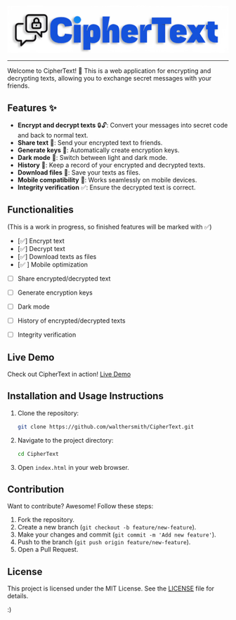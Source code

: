 ![Project Logo](CipherText.png)

---
Welcome to CipherText! 🎉 This is a web application for encrypting and decrypting texts, allowing you to exchange secret messages with your friends. 

## Features ✨
- **Encrypt and decrypt texts** 🔒🔓: Convert your messages into secret code and back to normal text.
- **Share text** 🔗: Send your encrypted text to friends.
- **Generate keys** 🔑: Automatically create encryption keys.
- **Dark mode** 🌙: Switch between light and dark mode.
- **History** 📝: Keep a record of your encrypted and decrypted texts.
- **Download files** 📂: Save your texts as files.
- **Mobile compatibility** 📱: Works seamlessly on mobile devices.
- **Integrity verification** ✅: Ensure the decrypted text is correct.

## Functionalities
(This is a work in progress, so finished features will be marked with ✅)
- [✅] Encrypt text
- [✅] Decrypt text
- [✅] Download texts as files
- [✅ ] Mobile optimization
- [ ] Share encrypted/decrypted text
- [ ] Generate encryption keys
- [ ] Dark mode
- [ ] History of encrypted/decrypted texts
- [ ] Integrity verification


## Live Demo
Check out CipherText in action! [Live Demo](#)

## Installation and Usage Instructions
1. Clone the repository:
    ```sh
    git clone https://github.com/walthersmith/CipherText.git
    ```
2. Navigate to the project directory:
    ```sh
    cd CipherText
    ```
3. Open `index.html` in your web browser.

## Contribution
Want to contribute? Awesome! Follow these steps:
1. Fork the repository.
2. Create a new branch (`git checkout -b feature/new-feature`).
3. Make your changes and commit (`git commit -m 'Add new feature'`).
4. Push to the branch (`git push origin feature/new-feature`).
5. Open a Pull Request.

## License
This project is licensed under the MIT License. See the [LICENSE](MIT-LICENSE.txt) file for details.

:)